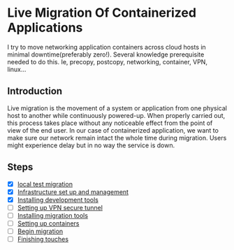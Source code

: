# Live Migration Of Containerized Applications

I try to move networking application containers across cloud hosts in minimal downtime(preferably zero!). Several knowledge prerequisite needed to do this. Ie, precopy, postcopy, networking, container, VPN, linux...

## Introduction

Live migration is the movement of a system or application from one physical host to another while continuously powered-up. When properly carried out, this process takes place without any noticeable effect from the point of view of the end user. In our case of containerized application, we want to make sure our network remain intact the whole time during migration. Users might experience delay but in no way the service is down.

## Steps

- [x] [local test migration]()
- [x] [Infrastructure set up and management]()
- [x] [Installing development tools]()
- [ ] [Setting up VPN secure tunnel]()
- [ ] [Installing migration tools]()
- [ ] [Setting up containers]()
- [ ] [Begin migration]()
- [ ] [Finishing touches]()
